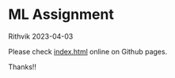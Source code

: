 ML Assignment
================
Rithvik
2023-04-03

Please check [index.html](https://rsvinekar.github.io/ML_assignment/) online on Github pages.


Thanks!!
